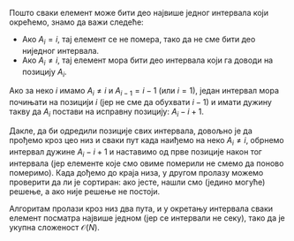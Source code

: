 ﻿
Пошто сваки елемент може бити део највише једног интервала који
окрећемо, знамо да важи следеће:

* Ако $A_i = i$, тај елемент се не помера, тако да не сме бити део
  ниједног интервала.
* Ако $A_i \neq i$, тај елемент мора бити део интервала који га доводи
  на позицију $A_i$.
  
Ако за неко $i$ имамо $A_i \neq i$ и $A_{i-1} = i-1$ (или $i=1$),
један интервал мора почињати на позицији $i$ (јер не сме да обухвати
$i-1$) и имати дужину такву да $A_i$ постави на исправну позицију:
$A_i - i + 1$.

Дакле, да би одредили позиције свих интервала, довољно је да прођемо
кроз цео низ и сваки пут када наиђемо на неко $A_i \neq i$, обрнемо
интервал дужине $A_i - i + 1$ и наставимо од прве позиције након тог
интервала (јер елементе које смо овиме померили не смемо да поново
померимо). Када дођемо до краја низа, у другом пролазу можемо
проверити да ли је сортиран: ако јесте, нашли смо (једино могуће)
решење, а ако није решење не постоји.

Алгоритам пролази кроз низ два пута, и у окретању интервала сваки
елемент посматра највише једном (јер се интервали не секу), тако да је
укупна сложеност $\mathcal{O}(N)$.
